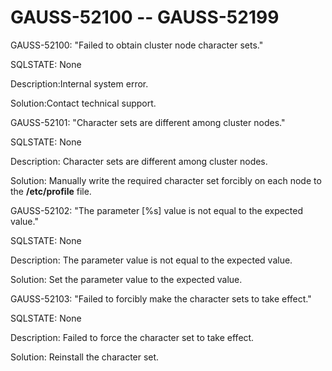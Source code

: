# GAUSS-52100 -- GAUSS-52199<a name="EN-US_TOPIC_0302073286"></a>

GAUSS-52100: "Failed to obtain cluster node character sets."

SQLSTATE: None

Description:Internal system error.

Solution:Contact technical support.

GAUSS-52101: "Character sets are different among cluster nodes."

SQLSTATE: None

Description: Character sets are different among cluster nodes.

Solution: Manually write the required character set forcibly on each node to the  **/etc/profile**  file.

GAUSS-52102: "The parameter \[%s\] value is not equal to the expected value."

SQLSTATE: None

Description: The parameter value is not equal to the expected value.

Solution: Set the parameter value to the expected value.

GAUSS-52103: "Failed to forcibly make the character sets to take effect."

SQLSTATE: None

Description: Failed to force the character set to take effect.

Solution: Reinstall the character set.

